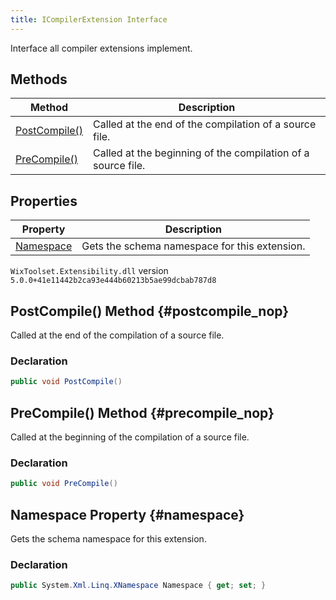 ```yaml
---
title: ICompilerExtension Interface
---
```

Interface all compiler extensions implement.
## Methods
| Method | Description |
| ------ | ----------- |
| [PostCompile()](#postcompile_nop) | Called at the end of the compilation of a source file. |
| [PreCompile()](#precompile_nop) | Called at the beginning of the compilation of a source file. |
## Properties
| Property | Description |
| ------ | ----------- |
| [Namespace](#namespace) | Gets the schema namespace for this extension. |
`WixToolset.Extensibility.dll` version `5.0.0+41e11442b2ca93e444b60213b5ae99dcbab787d8`
## PostCompile() Method {#postcompile_nop}
Called at the end of the compilation of a source file.
### Declaration
```cs
public void PostCompile()
```
## PreCompile() Method {#precompile_nop}
Called at the beginning of the compilation of a source file.
### Declaration
```cs
public void PreCompile()
```
## Namespace Property {#namespace}
Gets the schema namespace for this extension.
### Declaration
```cs
public System.Xml.Linq.XNamespace Namespace { get; set; }
```
